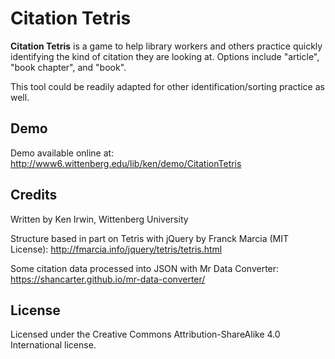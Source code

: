 # Citation Tetris

**Citation Tetris** is a game to help library workers and others practice quickly identifying the kind of citation they are looking at. Options include "article", "book chapter", and "book". 

This tool could be readily adapted for other identification/sorting practice as well.

## Demo

Demo available online at: 
http://www6.wittenberg.edu/lib/ken/demo/CitationTetris

## Credits
Written by Ken Irwin, Wittenberg University

Structure based in part on Tetris with jQuery by Franck Marcia (MIT License):
http://fmarcia.info/jquery/tetris/tetris.html

Some citation data processed into JSON with Mr Data Converter:
https://shancarter.github.io/mr-data-converter/

## License

Licensed under the Creative Commons Attribution-ShareAlike 4.0 International license.                                                                         